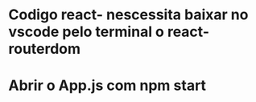 # Codigo react- nescessita baixar no vscode pelo terminal o react-routerdom
# Abrir o App.js com npm start
